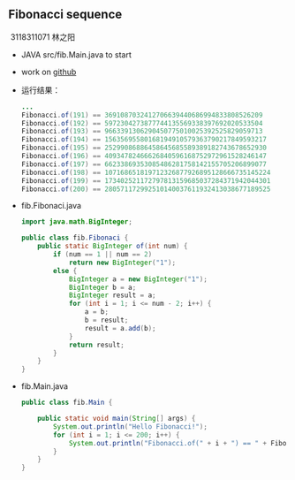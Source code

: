 ## Fibonacci sequence 

​                                                                                                                       3118311071 林之阳

- JAVA   src/fib.Main.java  to start

- work on [github](https://github.com/lzyplayer/WebDevelopment)

- 运行结果：

  ```java
  ...
  Fibonacci.of(191) == 3691087032412706639440686994833808526209
  Fibonacci.of(192) == 5972304273877744135569338397692020533504
  Fibonacci.of(193) == 9663391306290450775010025392525829059713
  Fibonacci.of(194) == 15635695580168194910579363790217849593217
  Fibonacci.of(195) == 25299086886458645685589389182743678652930
  Fibonacci.of(196) == 40934782466626840596168752972961528246147
  Fibonacci.of(197) == 66233869353085486281758142155705206899077
  Fibonacci.of(198) == 107168651819712326877926895128666735145224
  Fibonacci.of(199) == 173402521172797813159685037284371942044301
  Fibonacci.of(200) == 280571172992510140037611932413038677189525
  ```

- fib.Fibonaci.java

  ```java
  import java.math.BigInteger;
  
  public class fib.Fibonaci {
      public static BigInteger of(int num) {
          if (num == 1 || num == 2)
              return new BigInteger("1");
          else {
              BigInteger a = new BigInteger("1");
              BigInteger b = a;
              BigInteger result = a;
              for (int i = 1; i <= num - 2; i++) {
                  a = b;
                  b = result;
                  result = a.add(b);
              }
              return result;
          }
      }
  }
  
  ```

- fib.Main.java

  ```java
  public class fib.Main {
  
      public static void main(String[] args) {
          System.out.println("Hello Fibonacci!");
          for (int i = 1; i <= 200; i++) {
              System.out.println("Fibonacci.of(" + i + ") == " + Fibonaci.of(i).toString());
          }
      }
  }
  
  ```

  

